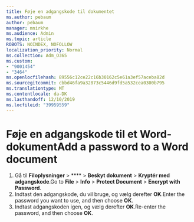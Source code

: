 ```yaml
---
title: Føje en adgangskode til dokumentet
ms.author: pebaum
author: pebaum
manager: mnirkhe
ms.audience: Admin
ms.topic: article
ROBOTS: NOINDEX, NOFOLLOW
localization_priority: Normal
ms.collection: Adm_O365
ms.custom:
- "9001454"
- "3464"
ms.openlocfilehash: 89556c12ce22c16b30162c5e61a3ef57aceba82d
ms.sourcegitcommit: cbbd46fa9a32873c5446d9fd5a532cea0300b795
ms.translationtype: MT
ms.contentlocale: da-DK
ms.lasthandoff: 12/10/2019
ms.locfileid: "39959559"
---
```

# <a name="add-a-password-to-a-word-document"></a><span data-ttu-id="2ec0d-102">Føje en adgangskode til et Word-dokument</span><span class="sxs-lookup"><span data-stu-id="2ec0d-102">Add a password to a Word document</span></span>

1. <span data-ttu-id="2ec0d-103">Gå til **Filoplysninger** > \*\*\*\* > **Beskyt dokument** > **Kryptér med adgangskode**.</span><span class="sxs-lookup"><span data-stu-id="2ec0d-103">Go to **File** > **Info** > **Protect Document** > **Encrypt with Password**.</span></span>
2. <span data-ttu-id="2ec0d-104">Indtast den adgangskode, du vil bruge, og vælg derefter **OK**.</span><span class="sxs-lookup"><span data-stu-id="2ec0d-104">Enter the password you want to use, and then choose **OK**.</span></span>
3. <span data-ttu-id="2ec0d-105">Indtast adgangskoden igen, og vælg derefter **OK**.</span><span class="sxs-lookup"><span data-stu-id="2ec0d-105">Re-enter the password, and then choose **OK**.</span></span>